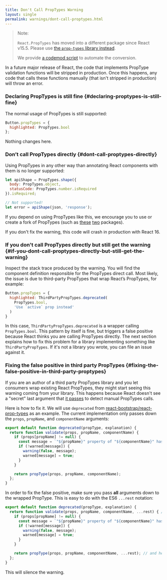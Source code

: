 ```yaml
---
title: Don't Call PropTypes Warning
layout: single
permalink: warnings/dont-call-proptypes.html
---
```


> Note:
>
> `React.PropTypes` has moved into a different package since React v15.5. Please use [the `prop-types` library instead](https://www.npmjs.com/package/prop-types).
>
>We provide [a codemod script](/blog/2017/04/07/react-v15.5.0.html#migrating-from-react.proptypes) to automate the conversion.

In a future major release of React, the code that implements PropType validation functions will be stripped in production. Once this happens, any code that calls these functions manually (that isn't stripped in production) will throw an error.

### Declaring PropTypes is still fine {#declaring-proptypes-is-still-fine}

The normal usage of PropTypes is still supported:

```javascript
Button.propTypes = {
  highlighted: PropTypes.bool
};
```

Nothing changes here.

### Don’t call PropTypes directly {#dont-call-proptypes-directly}

Using PropTypes in any other way than annotating React components with them is no longer supported:

```javascript
let apiShape = PropTypes.shape({
  body: PropTypes.object,
  statusCode: PropTypes.number.isRequired
}).isRequired;

// Not supported!
let error = apiShape(json, 'response');
```

If you depend on using PropTypes like this, we encourage you to use or create a fork of PropTypes (such as [these](https://github.com/aackerman/PropTypes) [two](https://github.com/developit/proptypes) packages).

If you don't fix the warning, this code will crash in production with React 16.

### If you don't call PropTypes directly but still get the warning {#if-you-dont-call-proptypes-directly-but-still-get-the-warning}

Inspect the stack trace produced by the warning. You will find the component definition responsible for the PropTypes direct call. Most likely, the issue is due to third-party PropTypes that wrap React’s PropTypes, for example:

```js
Button.propTypes = {
  highlighted: ThirdPartyPropTypes.deprecated(
    PropTypes.bool,
    'Use `active` prop instead'
  )
}
```

In this case, `ThirdPartyPropTypes.deprecated` is a wrapper calling `PropTypes.bool`. This pattern by itself is fine, but triggers a false positive because React thinks you are calling PropTypes directly. The next section explains how to fix this problem for a library implementing something like `ThirdPartyPropTypes`. If it's not a library you wrote, you can file an issue against it.

### Fixing the false positive in third party PropTypes {#fixing-the-false-positive-in-third-party-proptypes}

If you are an author of a third party PropTypes library and you let consumers wrap existing React PropTypes, they might start seeing this warning coming from your library. This happens because React doesn't see a "secret" last argument that [it passes](https://github.com/facebook/react/pull/7132) to detect manual PropTypes calls.

Here is how to fix it. We will use `deprecated` from [react-bootstrap/react-prop-types](https://github.com/react-bootstrap/react-prop-types/blob/0d1cd3a49a93e513325e3258b28a82ce7d38e690/src/deprecated.js) as an example. The current implementation only passes down the `props`, `propName`, and `componentName` arguments:

```javascript
export default function deprecated(propType, explanation) {
  return function validate(props, propName, componentName) {
    if (props[propName] != null) {
      const message = `"${propName}" property of "${componentName}" has been deprecated.\n${explanation}`;
      if (!warned[message]) {
        warning(false, message);
        warned[message] = true;
      }
    }

    return propType(props, propName, componentName);
  };
}
```

In order to fix the false positive, make sure you pass **all** arguments down to the wrapped PropType. This is easy to do with the ES6 `...rest` notation:

```javascript
export default function deprecated(propType, explanation) {
  return function validate(props, propName, componentName, ...rest) { // Note ...rest here
    if (props[propName] != null) {
      const message = `"${propName}" property of "${componentName}" has been deprecated.\n${explanation}`;
      if (!warned[message]) {
        warning(false, message);
        warned[message] = true;
      }
    }

    return propType(props, propName, componentName, ...rest); // and here
  };
}
```

This will silence the warning.
